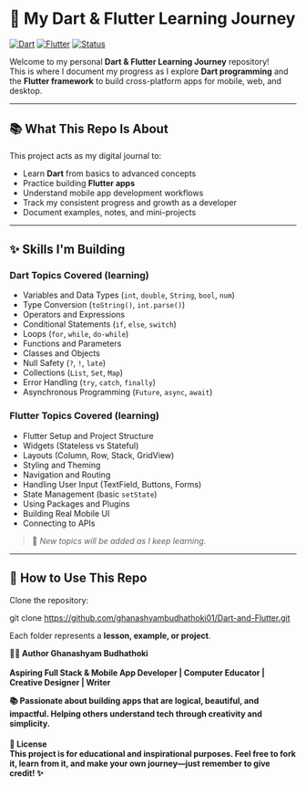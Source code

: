 # 🚀 My Dart & Flutter Learning Journey

[![Dart](https://img.shields.io/badge/Dart-Basics%20Ongoing-orange?style=flat-square&logo=dart)](https://dart.dev/) 
[![Flutter](https://img.shields.io/badge/Flutter-UI%20Waiting-orange?style=flat-square&logo=flutter)](https://flutter.dev/) 
[![Status](https://img.shields.io/badge/Status-Pending-orange?style=flat-square)]()


Welcome to my personal **Dart & Flutter Learning Journey** repository!  
This is where I document my progress as I explore **Dart programming** and the **Flutter framework** to build cross-platform apps for mobile, web, and desktop.

---

## 📚 What This Repo Is About
This project acts as my digital journal to:

- Learn **Dart** from basics to advanced concepts  
- Practice building **Flutter apps**  
- Understand mobile app development workflows  
- Track my consistent progress and growth as a developer  
- Document examples, notes, and mini-projects  

---

## ✨ Skills I'm Building

### Dart Topics Covered (learning)
- Variables and Data Types (`int`, `double`, `String`, `bool`, `num`)  
- Type Conversion (`toString()`, `int.parse()`)  
- Operators and Expressions  
- Conditional Statements (`if`, `else`, `switch`)  
- Loops (`for`, `while`, `do-while`)  
- Functions and Parameters  
- Classes and Objects  
- Null Safety (`?`, `!`, `late`)  
- Collections (`List`, `Set`, `Map`)  
- Error Handling (`try`, `catch`, `finally`)  
- Asynchronous Programming (`Future`, `async`, `await`)  

### Flutter Topics Covered (learning)
- Flutter Setup and Project Structure  
- Widgets (Stateless vs Stateful)  
- Layouts (Column, Row, Stack, GridView)  
- Styling and Theming  
- Navigation and Routing  
- Handling User Input (TextField, Buttons, Forms)  
- State Management (basic `setState`)  
- Using Packages and Plugins  
- Building Real Mobile UI  
- Connecting to APIs  

> 🧪 *New topics will be added as I keep learning.*  

---

## 🧠 How to Use This Repo
Clone the repository:

git clone https://github.com/ghanashyambudhathoki01/Dart-and-Flutter.git

Each folder represents a **lesson, example, or project**.  

<strong>
🧑‍🎓 Author Ghanashyam Budhathoki <br> <br>
Aspiring Full Stack & Mobile App Developer | Computer Educator | Creative Designer | Writer

📚 Passionate about building apps that are logical, beautiful, and impactful.
Helping others understand tech through creativity and simplicity.</strong>

<h4>📜 License <br>
This project is for educational and inspirational purposes.
Feel free to fork it, learn from it, and make your own journey—just remember to give credit! ✨</h4>
